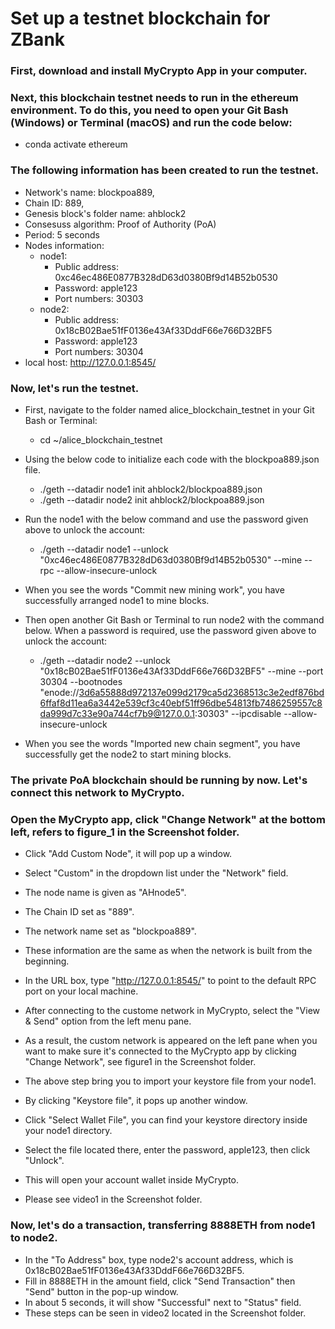 # Set up a testnet blockchain for ZBank

### First, download and install MyCrypto App in your computer.

### Next, this blockchain testnet needs to run in the ethereum environment. To do this, you need to open your Git Bash (Windows) or Terminal (macOS) and run the code below:
  * conda activate ethereum

### The following information has been created to run the testnet.
  * Network's name: blockpoa889, 
  * Chain ID: 889,
  * Genesis block's folder name: ahblock2
  * Consesuss algorithm: Proof of Authority (PoA) 
  * Period: 5 seconds
  * Nodes information: 
      * node1:
        * Public address: 0xc46ec486E0877B328dD63d0380Bf9d14B52b0530
        * Password: apple123
        * Port numbers: 30303
      * node2:
        * Public address: 0x18cB02Bae51fF0136e43Af33DddF66e766D32BF5
        * Password: apple123
        * Port numbers: 30304
  * local host: http://127.0.0.1:8545/

### Now, let's run the testnet. 
  * First, navigate to the folder named alice_blockchain_testnet in your Git Bash or Terminal:
      * cd ~/alice_blockchain_testnet

  * Using the below code to initialize each code with the blockpoa889.json file.
      * ./geth --datadir node1 init ahblock2/blockpoa889.json
      * ./geth --datadir node2 init ahblock2/blockpoa889.json

  * Run the node1 with the below command and use the password given above to unlock the account:
      * ./geth --datadir node1 --unlock "0xc46ec486E0877B328dD63d0380Bf9d14B52b0530" --mine --rpc --allow-insecure-unlock
  * When you see the words "Commit new mining work", you have successfully arranged node1 to mine blocks. 

  * Then open another Git Bash or Terminal to run node2 with the command below. When a password is required, use the password given above to unlock the account:
      * ./geth --datadir node2 --unlock "0x18cB02Bae51fF0136e43Af33DddF66e766D32BF5" --mine --port 30304 --bootnodes "enode://3d6a55888d972137e099d2179ca5d2368513c3e2edf876bd6ffaf8d11ea6a3442e539cf3c40ebf51ff96dbe54813fb7486259557c8da999d7c33e90a744cf7b9@127.0.0.1:30303" --ipcdisable --allow-insecure-unlock
  * When you see the words "Imported new chain segment", you have successfully get the node2 to start mining blocks.

### The private PoA blockchain should be running by now. Let's connect this network to MyCrypto. 

### Open the MyCrypto app, click "Change Network" at the bottom left, refers to figure_1 in the Screenshot folder.

  * Click "Add Custom Node", it will pop up a window. 
  * Select "Custom" in the dropdown list under the "Network" field. 
  * The node name is given as "AHnode5".
  * The Chain ID set as "889".
  * The network name set as "blockpoa889". 
  * These information are the same as when the network is built from the beginning. 
  * In the URL box, type "http://127.0.0.1:8545/" to point to the default RPC port on your local machine. 
  * After connecting to the custome network in MyCrypto, select the "View & Send" option from the left menu pane. 
  * As a result, the custom network is appeared on the left pane when you want to make sure it's connected to the MyCrypto app by clicking "Change Network", see figure1 in the Screenshot folder.

  * The above step bring you to import your keystore file from your node1. 
  * By clicking "Keystore file", it pops up another window. 
  * Click "Select Wallet File", you can find your keystore directory inside your node1 directory.
  * Select the file located there, enter the password, apple123, then click "Unlock". 
  * This will open your account wallet inside MyCrypto. 
  * Please see video1 in the Screenshot folder.

### Now, let's do a transaction, transferring 8888ETH from node1 to node2.
  * In the "To Address" box, type node2's account address, which is 0x18cB02Bae51fF0136e43Af33DddF66e766D32BF5.
  * Fill in 8888ETH in the amount field, click "Send Transaction" then "Send" button in the pop-up window. 
  * In about 5 seconds, it will show "Successful" next to "Status" field. 
  * These steps can be seen in video2 located in the Screenshot folder.






